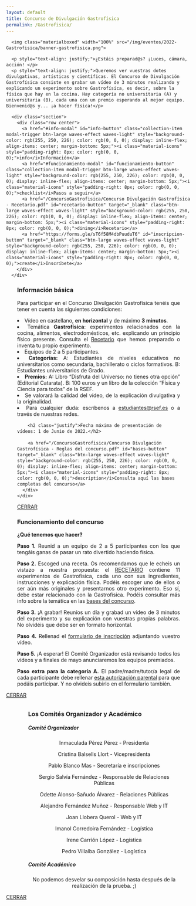 ```yaml
---
layout: default
title: Concurso de Divulgación Gastrofísica
permalink: /Gastrofisica/
---
```


<div class="no-pad-top" id="index-page">
  <div class="container">
    <div class="section">

<!-- HEADER -->
      <img class="materialboxed" width="100%" src="/img/eventos/2022-Gastrofisica/banner-gastrofisica.png">

<!-- INTRODUCCIÓN -->
      <p style="text-align: justify;">¿Estáis preparad@s? ¡Luces, cámara, acción! </p>
      <p style="text-align: justify;">Queremos ver vuestras dotes divulgativas, artísticas y científicas. El Concurso de Divulgación Gastrofísica consiste en grabar un vídeo de 3 minutos realizando y explicando un experimento sobre Gastrofísica, es decir, sobre la física que hay en la cocina. Hay categoría no universitaria (A) y universitaria (B), cada una con un premio esperando al mejor equipo. Bienvenid@s y... ¡a hacer física!</p>

<!-- BOTONES -->
      <div class="section">
        <div class="row center">
          <a href="#info-modal" id="info-button" class="collection-item modal-trigger btn-large waves-effect waves-light" style="background-color: rgb(255, 250, 226); color: rgb(0, 0, 0); display: inline-flex; align-items: center; margin-bottom: 5px;"><i class="material-icons" style="padding-right: 8px; color: rgb(0, 0, 0);">info</i>Información</a>
          <a href="#funcionamiento-modal" id="funcionamiento-button" class="collection-item modal-trigger btn-large waves-effect waves-light" style="background-color: rgb(255, 250, 226); color: rgb(0, 0, 0); display: inline-flex; align-items: center; margin-bottom: 5px;"><i class="material-icons" style="padding-right: 8px; color: rgb(0, 0, 0);">checklist</i>Pasos a seguir</a>
          <a href="/ConcursoGastrofisica/Concurso Divulgación Gastrofísica - Recetario.pdf" id="recetario-button" target="_blank" class="btn-large waves-effect waves-light" style="background-color: rgb(255, 250, 226); color: rgb(0, 0, 0); display: inline-flex; align-items: center; margin-bottom: 5px;"><i class="material-icons" style="padding-right: 8px; color: rgb(0, 0, 0);">dining</i>Recetario</a>
          <a href="https://forms.gle/sT6f58M4dbPuuduT6" id="inscripcion-button" target="_blank" class="btn-large waves-effect waves-light" style="background-color: rgb(255, 250, 226); color: rgb(0, 0, 0); display: inline-flex; align-items: center; margin-bottom: 5px;"><i class="material-icons" style="padding-right: 8px; color: rgb(0, 0, 0);">create</i>Inscríbete</a>
        </div>
      </div> 

<!-- COMITÉS
      <p style="text-align: justify;">Además, puedes <a href="#comites-modal" class="modal-trigger">consultar aquí</a> los integrantes de los Comités Organizador y Académico de las Preliminares de PLANCKS 2022.</p>
-->
      
<!-- COUNTDOWN 
      <p style="text-align: justify;">Las inscripciones para las Preliminares de PLANCKS 2022 se abrirán en...</p>
      <h4 style="text-align: center;"><p id="countdown" style="text-align:center"></p></h4>
      <h5>Mientras, ¿por qué no empiezas a entrenar? <a href="#ediciones-anteriores">⬇️</a></h5>
    </div>
-->
      
  </div>
</div>


<!-- INFO MODAL -->
<div id="info-modal" class="modal">
  <div class="modal-content-tight">
    <div class="section" style="padding-left: 30px; padding-right: 30px;">
      <div class="row center">
        <h3 class="justify">Información básica</h3>
        <p style="text-align: justify;">Para participar en el Concurso Divulgación Gastrofísica tenéis que tener en cuenta las siguientes condiciones:</p>
        <list class="a">
          <li style="text-align: justify;">Vídeo en castellano, <strong>en horizontal</strong> y de máximo <strong>3 minutos</strong>.</li>
          <li style="text-align: justify;">Temática <strong>Gastrofísica</strong>: experimentos relacionados con la cocina, alimentos, electrodomésticos, etc. explicando un principio físico presente. Consulta el <a href="/ConcursoGastrofisica/Concurso Divulgación Gastrofísica - Recetario.pdf" id="recetario-button" target="_blank">Recetario</a> que hemos preparado o inventa tu propio experimento.</li>
          <li style="text-align: justify;">Equipos de 2 a 5 participantes.</li>
          <li style="text-align: justify;"><strong>Categorías:</strong> A: Estudiantes de niveles educativos no universitarios como secundaria, bachillerato o ciclos formativos. B: Estudiantes universitarios de Grado.</li>
          <li style="text-align: justify;"><strong>Premios:</strong> A: Libro “Disfruta del Universo: no tienes otra opción” (Editorial Catarata). B: 100 euros y un libro de la colección “Física y Ciencia para todos” de la RSEF.</li>
<!--
          <li style="text-align: justify;"><strong>Categorías:</strong>
            <p style="text-align: justify;">        A: Estudiantes de niveles educativos no universitarios como secundaria, bachillerato o ciclos formativos.</p>
            <p style="text-align: justify;">      B: Estudiantes universitarios de Grado.</p>
          </li>
          <li style="text-align: justify;"><strong>Premios:</strong>
            <p style="text-align: justify;">  A: Libro “Disfruta del Universo: no tienes otra opción” (Editorial Catarata).</p>
            <p style="text-align: justify;">B: 100 euros y un libro de la colección “Física y Ciencia para todos” de la RSEF.</p>
          </li>
-->
          <li style="text-align: justify;">Se valorará la calidad del vídeo, de la explicación divulgativa y la originalidad.</li>
          <li style="text-align: justify;">Para cualquier duda: escríbenos a <a href="mailto:estudiantes@rsef.es?subject=[Concurso Divulgación Gastrofísica]" target="_blank">estudiantes@rsef.es</a> o a través de nuestras redes.</li>
        </list>

        <h2 class="justify">Fecha máxima de presentación de vídeos: 1 de Junio de 2022.</h2>

        <a href="/ConcursoGastrofisica/Concurso Divulgación Gastrofísica - Reglas del concurso.pdf" id="bases-button" target="_blank" class="btn-large waves-effect waves-light" style="background-color: rgb(255, 250, 226); color: rgb(0, 0, 0); display: inline-flex; align-items: center; margin-bottom: 5px;"><i class="material-icons" style="padding-right: 8px; color: rgb(0, 0, 0);">description</i>Consulta aquí las bases completas del concurso</a>
      </div>
    </div>
  </div>
  <div class="modal-footer">
    <a href="#!" class="modal-close waves-effect waves-green btn-flat">CERRAR</a>
  </div>
</div>
  
<!-- FUNCIONAMIENTO MODAL -->
<div id="funcionamiento-modal" class="modal">
  <div class="modal-content-tight">
    <div class="section" style="padding-left: 30px; padding-right: 30px;">
      <div class="row center">
        <h3 class="justify">Funcionamiento del concurso</h3>
        <p style="text-align: justify;"><strong>¿Qué tenemos que hacer?</strong></p>
        <p style="text-align: justify;"><strong>Paso 1.</strong> Reunid a un equipo de 2 a 5 participantes con los que tengáis ganas de pasar un rato divertido haciendo física.</p>
        <p style="text-align: justify;"><strong>Paso 2.</strong> Escoged una receta. Os recomendamos que le echeis un vistazo a nuestra propuesta: el <a href="/ConcursoGastrofisica/Concurso Divulgación Gastrofísica - Recetario.pdf" id="recetario-button" target="_blank">RECETARIO</a> contiene 11 experimentos de Gastrofísica, cada uno con sus ingredientes, instrucciones y explicación física. Podéis escoger uno de ellos o ser aún más originales y presentarnos otro experimento. Eso sí, debe estar relacionado con la Gastrofísica. Podéis consultar más info sobre la temática en las <a href="/ConcursoGastrofisica/Concurso Divulgación Gastrofísica - Reglas del concurso.pdf" id="bases-button" target="_blank">bases del concurso</a>.</p>
        <p style="text-align: justify;"><strong>Paso 3.</strong> ¡A grabar! Reuníos un día y grabad un vídeo de 3 minutos del experimento y su explicación con vuestras propias palabras. No olvidéis que debe ser en formato horizontal.</p>
        <p style="text-align: justify;"><strong>Paso 4.</strong> Rellenad el <a href="https://forms.gle/sT6f58M4dbPuuduT6" id="formulario-button" target="_blank">formulario de inscripción</a> adjuntando vuestro vídeo.</p>
        <p style="text-align: justify;"><strong>Paso 5.</strong> ¡A esperar! El Comité Organizador está revisando todos los vídeos y a finales de mayo anunciaremos los equipos premiados.</p>
        <p style="text-align: justify;"><strong>Paso extra para la categoría A.</strong> El padre/madre/tutor/a legal de cada participante debe rellenar <a href="/ConcursoGastrofisica/Concurso Divulgación Gastrofísica - Autorización parental.pdf" id="autorizacion-button" target="_blank">esta autorización parental</a> para que podáis participar. Y no olvideis subirlo en el formulario también.</p>
      </div>
    </div>
  </div>
  <div class="modal-footer">
    <a href="#!" class="modal-close waves-effect waves-green btn-flat">CERRAR</a>
  </div>
</div>

<!-- COMITÉS MODAL-->
<div id="comites-modal" class="modal">
  <div class="modal-content-tight">
    <div class="section" style="padding-left: 30px; padding-right: 30px;">
      <div class="row center" style="padding-left: 30px; padding-top: 10px;">
        <h3 class="justify">Los Comités Organizador y Académico</h3>
        <div class="row">
          <div class="col s12 m6 l7">
            <div class="icon-block">
              <h5 class="center">Comité Organizador</h5>
              <p align="center">Inmaculada Pérez Pérez - Presidenta</p>
              <p align="center">Cristina Balsells Llort - Vicepresidenta</p>
              <p align="center">Pablo Blanco Mas - Secretaría e inscripciones</p>
              <p align="center">Sergio Salvía Fernández - Responsable de Relaciones Públicas</p>
              <p align="center">Odette Alonso-Sañudo Álvarez - Relaciones Públicas</p>
              <p align="center">Alejandro Fernández Muñoz - Responsable Web y IT</p>
              <p align="center">Joan Llobera Querol - Web y IT</p>
              <p align="center">Imanol Corredoira Fernández - Logística</p>
              <p align="center">Irene Carrión López - Logística</p>
              <p align="center">Pedro Villalba González - Logística</p>
            </div>
          </div>
          <div class="col s12 m6 l5">
            <div class="icon-block">
              <h5 class="center">Comité Académico</h5>
              <p align="center">No podemos desvelar su composición hasta después de la realización de la prueba. ;)</p>
              <p align="center"></p>
              <p align="center"></p>
              <p align="center"></p>
            </div>
          </div>
        </div>
      </div>
    </div>
  </div>
  <div class="modal-footer">
    <a href="#!" class="modal-close waves-effect waves-green btn-flat">CERRAR</a>
  </div>
</div>

<!-- TIMER SCRIPT -->
<script>
  // Set the date we're counting down to
  var countDownDate = new Date("Feb 1, 2022 00:00:01").getTime();

  // Update the count down every 1 second
  var x = setInterval(function() {

    // Get today's date and time
    var now = new Date().getTime();

    // Find the distance between now and the count down date
    var distance = countDownDate - now;

    // Time calculations for days, hours, minutes and seconds
    var days = Math.floor(distance / (1000 * 60 * 60 * 24));
    var hours = Math.floor((distance % (1000 * 60 * 60 * 24)) / (1000 * 60 * 60));
    var minutes = Math.floor((distance % (1000 * 60 * 60)) / (1000 * 60));
    var seconds = Math.floor((distance % (1000 * 60)) / 1000);

    // Output the result in an element with id="countdown"
    document.getElementById("countdown").innerHTML = days + "d " + hours + "h "
    + minutes + "m " + seconds + "s ";

    // If the count down is over, write some text
    if (distance < 0) {
      clearInterval(x);
      document.getElementById("countdown").innerHTML = "INSCRIPCIONES ABIERTAS";
    }
  }, 1000);
</script>
